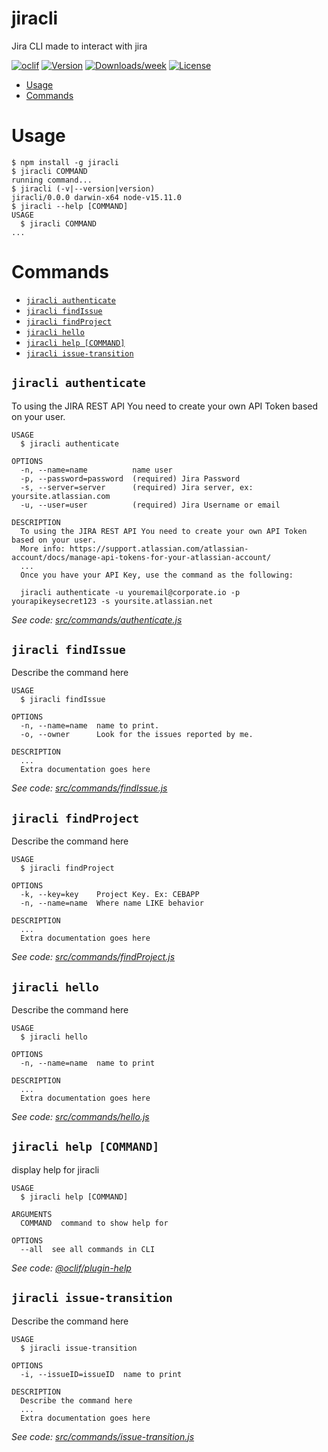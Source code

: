 jiracli
=======

Jira CLI made to interact with jira

[![oclif](https://img.shields.io/badge/cli-oclif-brightgreen.svg)](https://oclif.io)
[![Version](https://img.shields.io/npm/v/jiracli.svg)](https://npmjs.org/package/jiracli)
[![Downloads/week](https://img.shields.io/npm/dw/jiracli.svg)](https://npmjs.org/package/jiracli)
[![License](https://img.shields.io/npm/l/jiracli.svg)](https://github.com/https://github.com/FlavioAandres/jiracli/jiracli/blob/master/package.json)

<!-- toc -->
* [Usage](#usage)
* [Commands](#commands)
<!-- tocstop -->
# Usage
<!-- usage -->
```sh-session
$ npm install -g jiracli
$ jiracli COMMAND
running command...
$ jiracli (-v|--version|version)
jiracli/0.0.0 darwin-x64 node-v15.11.0
$ jiracli --help [COMMAND]
USAGE
  $ jiracli COMMAND
...
```
<!-- usagestop -->
# Commands
<!-- commands -->
* [`jiracli authenticate`](#jiracli-authenticate)
* [`jiracli findIssue`](#jiracli-findissue)
* [`jiracli findProject`](#jiracli-findproject)
* [`jiracli hello`](#jiracli-hello)
* [`jiracli help [COMMAND]`](#jiracli-help-command)
* [`jiracli issue-transition`](#jiracli-issue-transition)

## `jiracli authenticate`

To using the JIRA REST API You need to create your own API Token based on your user. 

```
USAGE
  $ jiracli authenticate

OPTIONS
  -n, --name=name          name user
  -p, --password=password  (required) Jira Password
  -s, --server=server      (required) Jira server, ex: yoursite.atlassian.com
  -u, --user=user          (required) Jira Username or email

DESCRIPTION
  To using the JIRA REST API You need to create your own API Token based on your user. 
  More info: https://support.atlassian.com/atlassian-account/docs/manage-api-tokens-for-your-atlassian-account/
  ...
  Once you have your API Key, use the command as the following: 

  jiracli authenticate -u youremail@corporate.io -p yourapikeysecret123 -s yoursite.atlassian.net
```

_See code: [src/commands/authenticate.js](https://github.com/FlavioAandres/jiracli/jiracli/blob/v0.0.0/src/commands/authenticate.js)_

## `jiracli findIssue`

Describe the command here

```
USAGE
  $ jiracli findIssue

OPTIONS
  -n, --name=name  name to print.
  -o, --owner      Look for the issues reported by me.

DESCRIPTION
  ...
  Extra documentation goes here
```

_See code: [src/commands/findIssue.js](https://github.com/FlavioAandres/jiracli/jiracli/blob/v0.0.0/src/commands/findIssue.js)_

## `jiracli findProject`

Describe the command here

```
USAGE
  $ jiracli findProject

OPTIONS
  -k, --key=key    Project Key. Ex: CEBAPP
  -n, --name=name  Where name LIKE behavior

DESCRIPTION
  ...
  Extra documentation goes here
```

_See code: [src/commands/findProject.js](https://github.com/FlavioAandres/jiracli/jiracli/blob/v0.0.0/src/commands/findProject.js)_

## `jiracli hello`

Describe the command here

```
USAGE
  $ jiracli hello

OPTIONS
  -n, --name=name  name to print

DESCRIPTION
  ...
  Extra documentation goes here
```

_See code: [src/commands/hello.js](https://github.com/FlavioAandres/jiracli/jiracli/blob/v0.0.0/src/commands/hello.js)_

## `jiracli help [COMMAND]`

display help for jiracli

```
USAGE
  $ jiracli help [COMMAND]

ARGUMENTS
  COMMAND  command to show help for

OPTIONS
  --all  see all commands in CLI
```

_See code: [@oclif/plugin-help](https://github.com/oclif/plugin-help/blob/v3.2.2/src/commands/help.ts)_

## `jiracli issue-transition`

Describe the command here

```
USAGE
  $ jiracli issue-transition

OPTIONS
  -i, --issueID=issueID  name to print

DESCRIPTION
  Describe the command here
  ...
  Extra documentation goes here
```

_See code: [src/commands/issue-transition.js](https://github.com/FlavioAandres/jiracli/jiracli/blob/v0.0.0/src/commands/issue-transition.js)_
<!-- commandsstop -->
